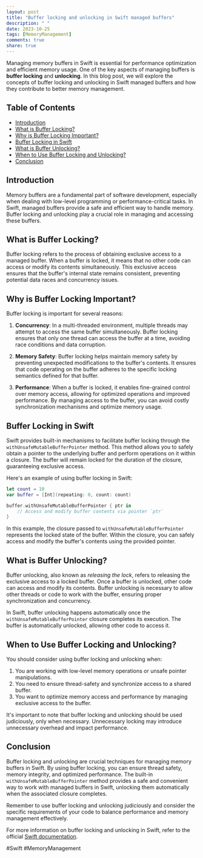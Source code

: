 ```yaml
---
layout: post
title: "Buffer locking and unlocking in Swift managed buffers"
description: " "
date: 2023-10-25
tags: [MemoryManagement]
comments: true
share: true
---
```


Managing memory buffers in Swift is essential for performance optimization and efficient memory usage. One of the key aspects of managing buffers is **buffer locking** and **unlocking**. In this blog post, we will explore the concepts of buffer locking and unlocking in Swift managed buffers and how they contribute to better memory management.

## Table of Contents

- [Introduction](#introduction)
- [What is Buffer Locking?](#what-is-buffer-locking)
- [Why is Buffer Locking Important?](#why-is-buffer-locking-important)
- [Buffer Locking in Swift](#buffer-locking-in-swift)
- [What is Buffer Unlocking?](#what-is-buffer-unlocking)
- [When to Use Buffer Locking and Unlocking?](#when-to-use-buffer-locking-and-unlocking)
- [Conclusion](#conclusion)

## Introduction

Memory buffers are a fundamental part of software development, especially when dealing with low-level programming or performance-critical tasks. In Swift, managed buffers provide a safe and efficient way to handle memory. Buffer locking and unlocking play a crucial role in managing and accessing these buffers.

## What is Buffer Locking?

Buffer locking refers to the process of obtaining exclusive access to a managed buffer. When a buffer is locked, it means that no other code can access or modify its contents simultaneously. This exclusive access ensures that the buffer's internal state remains consistent, preventing potential data races and concurrency issues.

## Why is Buffer Locking Important?

Buffer locking is important for several reasons:

1. **Concurrency**: In a multi-threaded environment, multiple threads may attempt to access the same buffer simultaneously. Buffer locking ensures that only one thread can access the buffer at a time, avoiding race conditions and data corruption.

2. **Memory Safety**: Buffer locking helps maintain memory safety by preventing unexpected modifications to the buffer's contents. It ensures that code operating on the buffer adheres to the specific locking semantics defined for that buffer.

3. **Performance**: When a buffer is locked, it enables fine-grained control over memory access, allowing for optimized operations and improved performance. By managing access to the buffer, you can avoid costly synchronization mechanisms and optimize memory usage.

## Buffer Locking in Swift

Swift provides built-in mechanisms to facilitate buffer locking through the `withUnsafeMutableBufferPointer` method. This method allows you to safely obtain a pointer to the underlying buffer and perform operations on it within a closure. The buffer will remain locked for the duration of the closure, guaranteeing exclusive access.

Here's an example of using buffer locking in Swift:

```swift
let count = 10
var buffer = [Int](repeating: 0, count: count)

buffer.withUnsafeMutableBufferPointer { ptr in
    // Access and modify buffer contents via pointer `ptr`
}
```

In this example, the closure passed to `withUnsafeMutableBufferPointer` represents the locked state of the buffer. Within the closure, you can safely access and modify the buffer's contents using the provided pointer.

## What is Buffer Unlocking?

Buffer unlocking, also known as *releasing the lock*, refers to releasing the exclusive access to a locked buffer. Once a buffer is unlocked, other code can access and modify its contents. Buffer unlocking is necessary to allow other threads or code to work with the buffer, ensuring proper synchronization and concurrency.

In Swift, buffer unlocking happens automatically once the `withUnsafeMutableBufferPointer` closure completes its execution. The buffer is automatically unlocked, allowing other code to access it.

## When to Use Buffer Locking and Unlocking?

You should consider using buffer locking and unlocking when:

1. You are working with low-level memory operations or unsafe pointer manipulations.
2. You need to ensure thread-safety and synchronize access to a shared buffer.
3. You want to optimize memory access and performance by managing exclusive access to the buffer.

It's important to note that buffer locking and unlocking should be used judiciously, only when necessary. Unnecessary locking may introduce unnecessary overhead and impact performance.

## Conclusion

Buffer locking and unlocking are crucial techniques for managing memory buffers in Swift. By using buffer locking, you can ensure thread safety, memory integrity, and optimized performance. The built-in `withUnsafeMutableBufferPointer` method provides a safe and convenient way to work with managed buffers in Swift, unlocking them automatically when the associated closure completes.

Remember to use buffer locking and unlocking judiciously and consider the specific requirements of your code to balance performance and memory management effectively.

For more information on buffer locking and unlocking in Swift, refer to the official [Swift documentation](https://developer.apple.com/documentation/swift/unsafemutablebufferpointer). 

\#Swift \#MemoryManagement